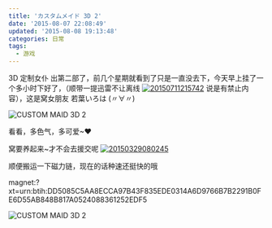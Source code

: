 ```yaml
---
title: 'カスタムメイド 3D 2'
date: '2015-08-07 22:08:49'
updated: '2015-08-08 19:13:48'
categories: 日常
tags:
  - 游戏
---
```



3D 定制女仆 出第二部了，前几个星期就看到了只是一直没去下，今天早上挂了一个多小时下好了，（顺带一提迅雷不让离线 [![20150711215742](https://img.blessing.studio/images/2015/07/2015-07-11_13-57-54.jpg)](https://img.blessing.studio/images/2015/07/2015-07-11_13-57-54.jpg) 说是有禁止内容），这是窝女朋友 若葉いろは (〃∀〃)

![CUSTOM MAID 3D 2](https://ww3.sinaimg.cn/large/ec03501djw1euu0b5otk0j21040iu4pz.jpg)

看看，多色气，多可爱~♥

窝要养起来~才不会去援交呢 [![20150329080245](https://img.blessing.studio/images/2015/03/20150329080245.jpg)](https://img.blessing.studio/images/2015/03/20150329080245.jpg)

顺便搬运一下磁力链，现在的话种速还挺快的哦 

magnet:?xt=urn:btih:DD5085C5AA8ECCA97B43F835EDE0314A6D9766B7B2291B0FE6D55AB848B817A0524088361252EDF5

![CUSTOM MAID 3D 2](https://ww3.sinaimg.cn/large/ec03501dgw1euu0zxian3j21040iw1kx.jpg)



